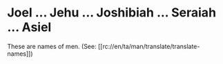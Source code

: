 # Joel ... Jehu ... Joshibiah ... Seraiah ... Asiel

These are names of men. (See: [[rc://en/ta/man/translate/translate-names]])

